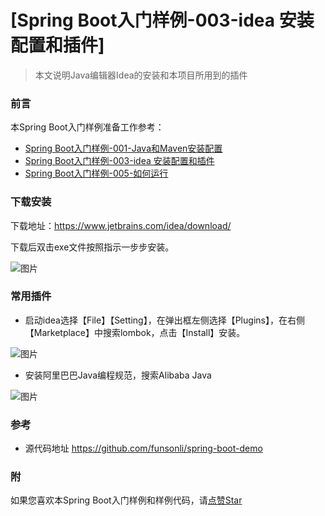 # [Spring Boot入门样例-003-idea 安装配置和插件]

> 本文说明Java编辑器Idea的安装和本项目所用到的插件

### 前言

本Spring Boot入门样例准备工作参考：

- [Spring Boot入门样例-001-Java和Maven安装配置](https://github.com/funsonli/spring-boot-demo/blob/master/doc/spring-boot-demo-001-java.md)
- [Spring Boot入门样例-003-idea 安装配置和插件](https://github.com/funsonli/spring-boot-demo/blob/master/doc/spring-boot-demo-003-idea.md)
- [Spring Boot入门样例-005-如何运行](https://github.com/funsonli/spring-boot-demo/blob/master/doc/spring-boot-demo-005-run.md)

### 下载安装
下载地址：https://www.jetbrains.com/idea/download/

下载后双击exe文件按照指示一步步安装。

![图片](https://raw.githubusercontent.com/funsonli/spring-boot-demo/master/doc/images/spring-boot-demo-003-idea-01.png?raw=true)


### 常用插件

- 启动idea选择【File】【Setting】，在弹出框左侧选择【Plugins】，在右侧【Marketplace】中搜索lombok，点击【Install】安装。

![图片](https://raw.githubusercontent.com/funsonli/spring-boot-demo/master/doc/images/spring-boot-demo-003-idea-03.png?raw=true)


- 安装阿里巴巴Java编程规范，搜索Alibaba Java

![图片](https://raw.githubusercontent.com/funsonli/spring-boot-demo/master/doc/images/spring-boot-demo-003-idea-05.png?raw=true)



### 参考
- 源代码地址 https://github.com/funsonli/spring-boot-demo


### 附
如果您喜欢本Spring Boot入门样例和样例代码，请[点赞Star](https://github.com/funsonli/spring-boot-demo)


